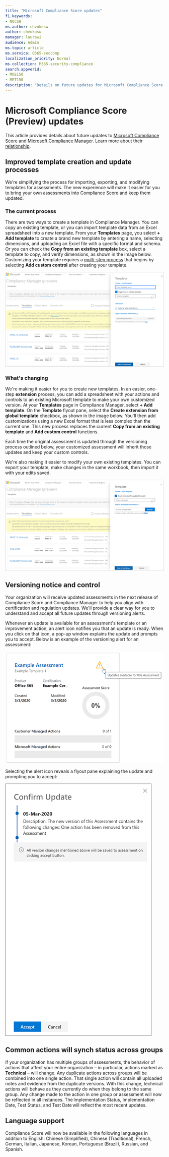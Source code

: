 ```yaml
---
title: "Microsoft Compliance Score updates"
f1.keywords:
- NOCSH
ms.author: chvukosw
author: chvukosw
manager: laurawi
audience: Admin
ms.topic: article
ms.service: O365-seccomp
localization_priority: Normal
ms.collection: M365-security-compliance
search.appverid: 
- MOE150
- MET150
description: "Details on future updates for Microsoft Compliance Score (preview), a feature in the M365 compliance center that helps simplify and automate risk assessments."
---
```


# Microsoft Compliance Score (Preview) updates

 This article provides details about future updates to [Microsoft Compliance Score](compliance-score.md) and [Microsoft Compliance Manager](compliance-manager-overview.md). Learn more about their [relationship](compliance-score-release-notes.md#compliance-score-relationship-to-compliance-manager).

## Improved template creation and update processes

We're simplifying the process for importing, exporting, and modifying templates for assessments. The new experience will make it easier for you to bring your own assessments into Compliance Score and keep them updated.

### The current process

There are two ways to create a template in Compliance Manager. You can copy an existing template, or you can import template data from an Excel spreadsheet into a new template. From your **Templates** page, you select **+ Add template** to create a brand new template by entering a name, selecting dimensions, and uploading an Excel file with a specific format and schema. Or you can check the **Copy from an existing template** box, select a template to copy, and verify dimensions, as shown in the image below. Customizing your template requires a [multi-step process](working-with-compliance-manager.md#templates) that begins by selecting **Add custom control** after creating your template.

![Compliance Score - dashboard](../media/compliance-score-template-update-old.png "Current template copy process")

### What's changing

We're making it easier for you to create new templates. In an easier, one-step **extension** process, you can add a spreadsheet with your actions and controls to an existing Microsoft template to make your own customized version. At your **Templates** page in Compliance Manager, select **+ Add template**. On the **Template** flyout pane, select the **Create extension from global template** checkbox, as shown in the image below. You'll then add customizations using a new Excel format that is less complex than the current one. This new process replaces the current **Copy from an existing template** and **Add custom control** functions.

Each time the original assessment is updated through the versioning process outlined below, your customized assessment will inherit those updates and keep your custom controls.

We're also making it easier to modify your own existing templates. You can export your template, make changes in the same workbook, then import it with your edits saved.

![Compliance Score - dashboard](../media/compliance-score-template-update-new.png "New template creation process")

## Versioning notice and control

Your organization will receive updated assessments in the next release of Compliance Score and Compliance Manager to help you align with certification and regulation updates. We'll provide a clear way for you to understand and accept all future updates through versioning alerts.

Whenever an update is available for an assessment's template or an improvement action, an alert icon notifies you that an update is ready. When you click on that icon, a pop-up window explains the update and prompts you to accept. Below is an example of the versioning alert for an assessment:

![Compliance Score - versioning alert](../media/compliance-score-assessment-version.png "Assessment version update alert")

Selecting the alert icon reveals a flyout pane explaining the update and prompting you to accept:

![Compliance Score - versioning flyout](../media/compliance-score-assessment-version-accept.png "Assessment update confirmation pane")

## Common actions will synch status across groups

If your organization has multiple groups of assessments, the behavior of actions that affect your entire organization – in particular, actions marked as **Technical** – will change. Any duplicate actions across groups will be combined into one single action. That single action will contain all uploaded notes and evidence from the duplicate versions. With this change, technical actions will behave as they currently do when they belong to the same group. Any change made to the action in one group or assessment will now be reflected in all instances. The Implementation Status, Implementation Date, Test Status, and Test Date will reflect the most recent updates.

## Language support

Compliance Score will now be available in the following languages in addition to English: Chinese (Simplified), Chinese (Traditional), French, German, Italian, Japanese, Korean, Portuguese (Brazil), Russian, and Spanish.
